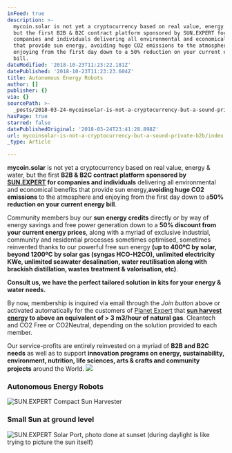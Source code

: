 ```yaml
---
inFeed: true
description: >-
  mycoin.solar is not yet a cryptocurrency based on real value, energy & water,
  but the first B2B & B2C contract platform sponsored by SUN.EXPERT for
  companies and individuals delivering all environmental and economical benefits
  that provide sun energy, avoiding huge CO2 emissions to the atmosphere and
  enjoying from the first day down to a 50% reduction on your current energy
  bill.
dateModified: '2018-10-23T11:23:22.181Z'
datePublished: '2018-10-23T11:23:23.604Z'
title: Autonomous Energy Robots
author: []
publisher: {}
via: {}
sourcePath: >-
  _posts/2018-03-24-mycoinsolar-is-not-a-cryptocurrency-but-a-sound-private-b2b.md
hasPage: true
starred: false
datePublishedOriginal: '2018-03-24T23:41:28.898Z'
url: mycoinsolar-is-not-a-cryptocurrency-but-a-sound-private-b2b/index.html
_type: Article

---
```

**mycoin.solar** is not yet a cryptocurrency based on real value, energy & water, but the first **B2B & B2C contract platform sponsored by [SUN.EXPERT][0] for companies and individuals** delivering all environmental and economical benefits that provide sun energy,**avoiding huge CO2 emissions** to the atmosphere and enjoying from the first day down to a**50% reduction on your current energy bill**.

Community members buy our **sun energy credits** directly or by way of energy savings and free power generation down to a **50% discount from your current energy prices**, along with a myriad of exclusive industrial, community and residential processes sometimes optimised, sometimes reinvented thanks to our powerful free sun energy **(up to 400ºC by solar, beyond 1200ºC by solar gas (syngas HCO-H2CO), unlimited electricity KWe, unlimited seawater desalination, water reutilisation along with brackish distillation, wastes treatment & valorisation, etc)**.

**Consult us, we have the perfect tailored solution in kits for your energy & water needs.**

By now, membership is inquired via email through the _Join button_ above or activated automatically for the customers of [Planet Expert][1] that **[sun harvest energy][2] to above an equivalent of \> 3 m3/hour of natural gas**. Cleantech and CO2 Free or CO2Neutral, depending on the solution provided to each member.

Our service-profits are entirely reinvested on a myriad of **B2B and B2C needs** as well as to support **innovation programs on energy, sustainability, environment, nutrition, life sciences, arts & crafts and community projects** around the World.
![](https://s3-us-west-2.amazonaws.com/the-grid-img/p/dba87c0654c95969709407fc79399d967d93983d.jpg)

### Autonomous Energy Robots
![SUN.EXPERT Compact Sun Harvester](https://the-grid-user-content.s3-us-west-2.amazonaws.com/effeeeac-156d-4397-93e5-61944d082e02.jpg)

### Small Sun at ground level
![SUN.EXPERT Solar Port, photo done at sunset (during daylight is like trying to picture the sun itself)](https://the-grid-user-content.s3-us-west-2.amazonaws.com/1da62a6f-18a7-4939-b7b4-ca9731ff1dc4.jpg)

[0]: http://SUN.EXPERT/
[1]: http://planet.expert/ "Planet Expert"
[2]: http://sun.expert/news-en.php